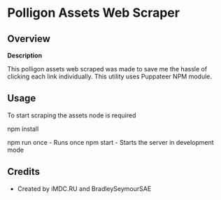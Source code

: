 # Polligon Assets Web Scraper


## Overview

**Description**

This polligon assets web scraped was made to save me the hassle of clicking each link individually.
This utility uses Puppateer NPM module.

## Usage

To start scraping the assets node is required

npm install 

npm run once - Runs once 
npm start - Starts the server in development mode 
 
 
 ## Credits 
- Created by iMDC.RU and BradleySeymourSAE
